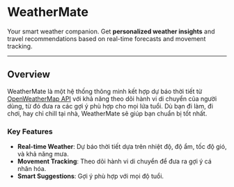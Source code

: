 # WeatherMate  
Your smart weather companion. Get **personalized weather insights** and travel recommendations based on real-time forecasts and movement tracking.

---

## Overview  
WeatherMate là một hệ thống thông minh kết hợp dự báo thời tiết từ [OpenWeatherMap API](https://openweathermap.org/) với khả năng theo dõi hành vi di chuyển của người dùng, từ đó đưa ra các gợi ý phù hợp cho mọi lứa tuổi. Dù bạn đi làm, đi chơi, hay chỉ chill tại nhà, WeatherMate sẽ giúp bạn chuẩn bị tốt nhất.

### Key Features  
- **Real-time Weather**: Dự báo thời tiết dựa trên nhiệt độ, độ ẩm, tốc độ gió, và khả năng mưa.  
- **Movement Tracking**: Theo dõi hành vi di chuyển để đưa ra gợi ý cá nhân hóa.  
- **Smart Suggestions**: Gợi ý phù hợp với mọi độ tuổi.
